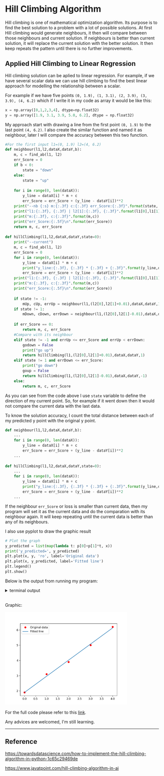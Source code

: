 # Hill Climbing Algorithm
Hill climbing is one of mathematical optimization algorithm. Its purpose is to find the best solution to a problem with a lot of possible solutions. At first Hill climbing would generate neighbours, it then will compare between those neighbours and current solution. If neighbours is better than current solution, it will replace the current solution with the better solution. It then keep repeats the pattern until there is no further improvements.

## Applied Hill Climbing to Linear Regression
Hill climbing solution can be aplied to linear regression. For example, if we have several scalar data we can use hill climbing to find the best linear approach for modelling the relationship between a scalar.

For example if we have five points `(0, 1.9), (1, 3.1), (2, 3.9), (3, 3.9), (4, 6.2)` which if I write it in my code as array it would be like this:

```python
x = np.array([0,1,2,3,4], dtype=np.float32)
y = np.array([1.9, 3.1, 3.9, 5.0, 6.2], dtype = np.float32)
```

My approach start with drawing a line from the first point `(0, 1.9)` to the last point `(4, 6.2)`. I also create the similar function and named it as neighbour, later I will compare the accuracy between this two function.

```python
#For the first input l1=(0, 1.9) l2=(4, 6.2)
def neighbour(l1,l2,dataX,dataY,b):
    m, c = find_ab(l1, l2)
    err_Score = 0
    if b < 0:
        state = "down"
    else:
        state = "up"

    for i in range(0, len(dataX)):
        y_line = dataX[i] * m + c
        err_Score = err_Score + (y_line - dataY[i])**2
    print("--nb {:s} m:{:.3f} c:{:.3f} err_Score:{:.3f}".format(state, m, c, err_Score))
    print("l1:{:.3f}, {:.3f} | l2[1]:{:.3f}, {:.3f}".format(l1[0],l1[1],l2[0],l2[1]))
    print("m:{:.3f}, c:{:.3f}".format(m,c))
    print("err_Score:{:.5f}\n".format(err_Score))
    return m, c, err_Score

def hillClimbing(l1,l2,dataX,dataY,state=0):
    print("--current")
    m, c = find_ab(l1, l2)
    err_Score = 0
    for i in range(0, len(dataX)):
        y_line = dataX[i] * m + c
        print("y_line:{:.3f}, {:.3f} * {:.3f} + {:.3f}".format(y_line,dataX[i],m,c))
        err_Score = err_Score + (y_line - dataY[i])**2
    print("l1:{:.3f}, {:.3f} | l2[1]:{:.3f}, {:.3f}".format(l1[0],l1[1],l2[0],l2[1]))
    print("m:{:.3f}, c:{:.3f}".format(m,c))
    print("err_Score:{:.5f}\n".format(err_Score))

    if state != -1:
        mUp, cUp, errUp = neighbour(l1,(l2[0],l2[1]+0.01),dataX,dataY,1)
    if state != 1:
        mDown, cDown, errDown = neighbour(l1,(l2[0],l2[1]-0.01),dataX,dataY,-1)

    if err_Score == 0:
        return m, c, err_Score
    #Compare with its neighbour
    elif state != -1 and errUp <= err_Score and errUp < errDown:
        godown = False
        print("go up")
        return hillClimbing(l1,(l2[0],l2[1]+0.01),dataX,dataY,1)
    elif state != 1 and errDown <= err_Score:
        print("go down")
        goup = False
        return hillClimbing(l1,(l2[0],l2[1]-0.01),dataX,dataY,-1)
    else:
        return m, c, err_Score
```

As you can see from the code above I use `state` variable to define the direction of my current point. So, for example if it went down then it would not compare the current data with the last data.

To know the solution accuracy, I count the total distance between each of my predicted y point with the original y point.

```python
def neighbour(l1,l2,dataX,dataY,b):
    ...
    for i in range(0, len(dataX)):
        y_line = dataX[i] * m + c
        err_Score = err_Score + (y_line - dataY[i])**2
    ...

def hillClimbing(l1,l2,dataX,dataY,state=0):
    ...
    for i in range(0, len(dataX)):
        y_line = dataX[i] * m + c
        print("y_line:{:.3f}, {:.3f} * {:.3f} + {:.3f}".format(y_line,dataX[i],m,c))
        err_Score = err_Score + (y_line - dataY[i])**2
    ...
```

If the neighbour `err_Score` or loss is smaller than current data, then my program will set it as the current data and do the comparation with its neighbour again. It will keep repeating until the current data is better than any of its neighbours.

I also use pyplot to draw the graphic result

```python
# Plot the graph
y_predicted = list(map(lambda t: p[0]+p[1]*t, x))
print('y_predicted=', y_predicted)
plt.plot(x, y, 'ro', label='Original data')
plt.plot(x, y_predicted, label='Fitted line')
plt.legend()
plt.show()
```

Below is the output from running my program:
<details><summary>terminal output</summary>

```
> python "(1)HillClimbing_LR.py"
--current
y_line:1.900, 0.000 * 1.075 + 1.900
y_line:2.975, 1.000 * 1.075 + 1.900
y_line:4.050, 2.000 * 1.075 + 1.900
y_line:5.125, 3.000 * 1.075 + 1.900
y_line:6.200, 4.000 * 1.075 + 1.900
l1:0.000, 1.900 | l2[1]:4.000, 6.200
m:1.075, c:1.900
err_Score:0.05375

--nb up m:1.077 c:1.900 err_Score:0.057
l1:0.000, 1.900 | l2[1]:4.000, 6.210
m:1.077, c:1.900
err_Score:0.05669

--nb down m:1.072 c:1.900 err_Score:0.051
l1:0.000, 1.900 | l2[1]:4.000, 6.190
m:1.072, c:1.900
err_Score:0.05119

go down
--current
y_line:1.900, 0.000 * 1.072 + 1.900
y_line:2.972, 1.000 * 1.072 + 1.900
y_line:4.045, 2.000 * 1.072 + 1.900
y_line:5.117, 3.000 * 1.072 + 1.900
y_line:6.190, 4.000 * 1.072 + 1.900
l1:0.000, 1.900 | l2[1]:4.000, 6.190
m:1.072, c:1.900
err_Score:0.05119

--nb down m:1.070 c:1.900 err_Score:0.049
l1:0.000, 1.900 | l2[1]:4.000, 6.180
m:1.070, c:1.900
err_Score:0.04900

go down
--current
y_line:1.900, 0.000 * 1.070 + 1.900
y_line:2.970, 1.000 * 1.070 + 1.900
y_line:4.040, 2.000 * 1.070 + 1.900
y_line:5.110, 3.000 * 1.070 + 1.900
y_line:6.180, 4.000 * 1.070 + 1.900
l1:0.000, 1.900 | l2[1]:4.000, 6.180
m:1.070, c:1.900
err_Score:0.04900

--nb down m:1.067 c:1.900 err_Score:0.047
l1:0.000, 1.900 | l2[1]:4.000, 6.170
m:1.067, c:1.900
err_Score:0.04719

go down
--current
y_line:1.900, 0.000 * 1.067 + 1.900
y_line:2.967, 1.000 * 1.067 + 1.900
y_line:4.035, 2.000 * 1.067 + 1.900
y_line:5.102, 3.000 * 1.067 + 1.900
y_line:6.170, 4.000 * 1.067 + 1.900
l1:0.000, 1.900 | l2[1]:4.000, 6.170
m:1.067, c:1.900
err_Score:0.04719

--nb down m:1.065 c:1.900 err_Score:0.046
l1:0.000, 1.900 | l2[1]:4.000, 6.160
m:1.065, c:1.900
err_Score:0.04575

go down
--current
y_line:1.900, 0.000 * 1.065 + 1.900
y_line:2.965, 1.000 * 1.065 + 1.900
y_line:4.030, 2.000 * 1.065 + 1.900
y_line:5.095, 3.000 * 1.065 + 1.900
y_line:6.160, 4.000 * 1.065 + 1.900
l1:0.000, 1.900 | l2[1]:4.000, 6.160
m:1.065, c:1.900
err_Score:0.04575

--nb down m:1.062 c:1.900 err_Score:0.045
l1:0.000, 1.900 | l2[1]:4.000, 6.150
m:1.062, c:1.900
err_Score:0.04469

go down
--current
y_line:1.900, 0.000 * 1.062 + 1.900
y_line:2.962, 1.000 * 1.062 + 1.900
y_line:4.025, 2.000 * 1.062 + 1.900
y_line:5.087, 3.000 * 1.062 + 1.900
y_line:6.150, 4.000 * 1.062 + 1.900
l1:0.000, 1.900 | l2[1]:4.000, 6.150
m:1.062, c:1.900
err_Score:0.04469

--nb down m:1.060 c:1.900 err_Score:0.044
l1:0.000, 1.900 | l2[1]:4.000, 6.140
m:1.060, c:1.900
err_Score:0.04400

go down
--current
y_line:1.900, 0.000 * 1.060 + 1.900
y_line:2.960, 1.000 * 1.060 + 1.900
y_line:4.020, 2.000 * 1.060 + 1.900
y_line:5.080, 3.000 * 1.060 + 1.900
y_line:6.140, 4.000 * 1.060 + 1.900
l1:0.000, 1.900 | l2[1]:4.000, 6.140
m:1.060, c:1.900
err_Score:0.04400

--nb down m:1.057 c:1.900 err_Score:0.044
l1:0.000, 1.900 | l2[1]:4.000, 6.130
m:1.057, c:1.900
err_Score:0.04369

go down
--current
y_line:1.900, 0.000 * 1.057 + 1.900
y_line:2.957, 1.000 * 1.057 + 1.900
y_line:4.015, 2.000 * 1.057 + 1.900
y_line:5.072, 3.000 * 1.057 + 1.900
y_line:6.130, 4.000 * 1.057 + 1.900
l1:0.000, 1.900 | l2[1]:4.000, 6.130
m:1.057, c:1.900
err_Score:0.04369

--nb down m:1.055 c:1.900 err_Score:0.044
l1:0.000, 1.900 | l2[1]:4.000, 6.120
m:1.055, c:1.900
err_Score:0.04375

=== FINAL SOLUTION ===
solution: m=1.057500 c=1.900000
loss= 0.04368742328888642
y_predicted= [1.899999976158142, 2.957499934434891, 4.01499989271164, 5.07249985098839, 6.129999809265138]
```
</details>
<br>
<p>Graphic:</p>
<img src="source/(w2)figure.PNG" alt="Hosting DB" title="Hosting DB" width="400">

For the full code please refer to this [link](https://github.com/NubletZ/ai110b/tree/master/Homework/HillClimbing).

Any advices are welcomed, I'm still learning.

---

## Reference
https://towardsdatascience.com/how-to-implement-the-hill-climbing-algorithm-in-python-1c65c29469de

https://www.javatpoint.com/hill-climbing-algorithm-in-ai